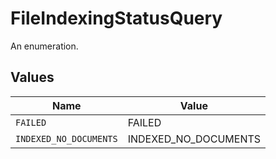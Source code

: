 # FileIndexingStatusQuery

An enumeration.


## Values

| Name                   | Value                  |
| ---------------------- | ---------------------- |
| `FAILED`               | FAILED                 |
| `INDEXED_NO_DOCUMENTS` | INDEXED_NO_DOCUMENTS   |